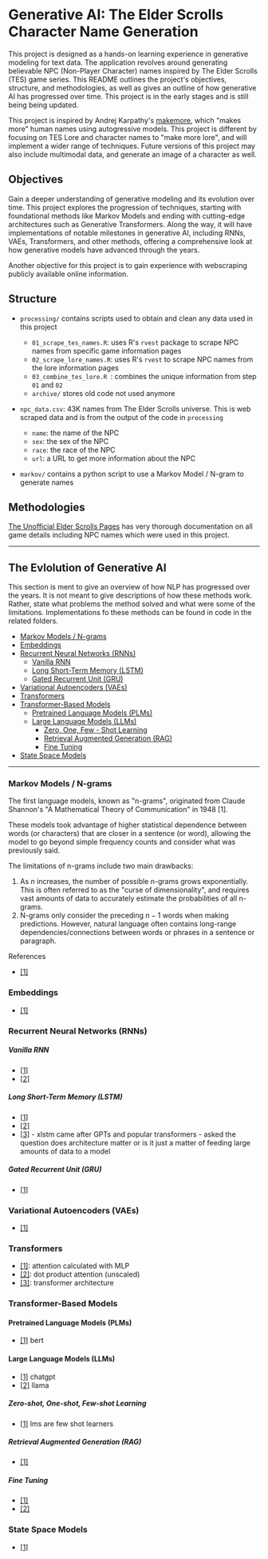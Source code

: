 # Generative AI: The Elder Scrolls Character Name Generation

This project is designed as a hands-on learning experience in generative modeling for text data. The application revolves around generating believable NPC (Non-Player Character) names inspired by The Elder Scrolls (TES) game series. This README outlines the project's objectives, structure, and methodologies, as well as gives an outline of how generative AI has progressed over time. This project is in the early stages and is still being being updated.

This project is inspired by Andrej Karpathy's [makemore](https://github.com/karpathy/makemore), which "makes more" human names using autogressive models. This project is different by focusing on TES Lore and character names to "make more lore", and will implement a wider range of techniques. Future versions of this project may also include multimodal data, and generate an image of a character as well.

## Objectives

Gain a deeper understanding of generative modeling and its evolution over time. This project explores the progression of techniques, starting with foundational methods like Markov Models and ending with cutting-edge architectures such as Generative Transformers. Along the way, it will have implementations of notable milestones in generative AI, including RNNs, VAEs, Transformers, and other methods, offering a comprehensive look at how generative models have advanced through the years.

Another objective for this project is to gain experience with webscraping publicly available online information.


## Structure

- `processing/` contains scripts used to obtain and clean any data used in this project
  - `01_scrape_tes_names.R`: uses R's `rvest` package to scrape NPC names from specific game information pages
  - `02_scrape_lore_names.R`: uses R's `rvest` to scrape NPC names from the lore information pages
  - `03_combine_tes_lore.R `: combines the unique information from step `01` and `02`
  - `archive/` stores old code not used anymore
 
- `npc_data.csv`: 43K names from The Elder Scrolls universe. This is web scraped data and is from the output of the code in `processing`
  - `name`: the name of the NPC
  - `sex`: the sex of the NPC
  - `race`: the race of the NPC
  - `url`: a URL to get more information about the NPC
 
- `markov/`  contains a python script to use a Markov Model / N-gram to generate names


## Methodologies

[The Unofficial Elder Scrolls Pages](https://en.uesp.net/wiki/Main_Page) has very thorough documentation on all game details including NPC names which were used in this project.

---

## The Evlolution of Generative AI
This section is ment to give an overview of how NLP has progressed over the years. It is not meant to give descriptions of how these methods work. Rather, state what problems the method solved and what were some of the limitations. Implementations fo these methods can be found in code in the related folders.

- [Markov Models / N-grams](#markov-models--n-grams)
- [Embeddings](#embeddings)
- [Recurrent Neural Networks (RNNs)](#recurrent-neural-networks-rnns)
  - [Vanilla RNN](#vanilla-rnn)
  - [Long Short-Term Memory (LSTM)](#long-short-term-memory-lstm)
  - [Gated Recurrent Unit (GRU)](#gated-recurrent-unit-gru)
- [Variational Autoencoders (VAEs)](#variational-autoencoders-vaes)
- [Transformers](#transformers)
- [Transformer-Based Models](#transformer-based-models)
  - [Pretrained Language Models (PLMs)](#pretrained-language-models-plms)
  - [Large Language Models (LLMs)](#large-language-models-llms)
    - [Zero, One, Few - Shot Learning](#zero-shot-one-shot-few-shot-learning)
    - [Retrieval Augmented Generation (RAG)](#retrieval-augmented-generation-rag)
    - [Fine Tuning](#fine-tuning)
- [State Space Models](#state-space-models)

---

### Markov Models / N-grams

The first language models, known as "n-grams", originated from Claude Shannon's "A Mathematical Theory of Communication" in 1948 [1].

These models took advantage of higher statistical dependence between words (or characters) that are closer in a sentence (or word), allowing the model to go beyond simple frequency counts and consider what was previously said. 

The limitations of n-grams include two main drawbacks:

1. As $n$ increases, the number of possible n-grams grows exponentially. This is often referred to as the "curse of dimensionality", and requires vast amounts of data to accurately estimate the probabilities of all n-grams.
2. N-grams only consider the preceding $n−1$ words when making predictions. However, natural language often contains long-range dependencies/connections between words or phrases in a sentence or paragraph.


References
- [[1]](https://ieeexplore.ieee.org/stamp/stamp.jsp?tp=&arnumber=6773024)

### Embeddings
- [[1]](https://www.jmlr.org/papers/volume3/bengio03a/bengio03a.pdf)
### Recurrent Neural Networks (RNNs)

##### Vanilla RNN
- [[1]](https://icml.cc/2011/papers/524_icmlpaper.pdf)
- [[2]](https://www.fit.vut.cz/research/group/speech/public/publi/2010/mikolov_interspeech2010_IS100722.pdf)
##### Long Short-Term Memory (LSTM)
- [[1]](https://www.bioinf.jku.at/publications/older/2604.pdf)
- [[2]](https://arxiv.org/abs/1409.3215)
- [[3]](https://arxiv.org/abs/2405.04517) - xlstm came after GPTs and popular transformers - asked the question does architecture matter or is it just a matter of feeding large amounts of data to a model
##### Gated Recurrent Unit (GRU)
- [[1]](https://arxiv.org/abs/1406.1078)
### Variational Autoencoders (VAEs)
- [[1]](https://arxiv.org/abs/1511.06349)
### Transformers
- [[1]](https://arxiv.org/abs/1409.0473): attention calculated with MLP
- [[2]](https://arxiv.org/abs/1508.04025): dot product attention (unscaled)
- [[3]](https://arxiv.org/abs/1706.03762): transformer architecture 

### Transformer-Based Models

#### Pretrained Language Models (PLMs)
- [[1]](https://arxiv.org/abs/1810.04805) bert
#### Large Language Models (LLMs)
- [[1]](https://arxiv.org/abs/2203.02155) chatgpt
- [[2]](https://arxiv.org/abs/2302.13971) llama
##### Zero-shot, One-shot, Few-shot Learning
- [[1]](https://arxiv.org/abs/2005.14165) lms are few shot learners
##### Retrieval Augmented Generation (RAG)
- [[1]](https://arxiv.org/abs/2005.11401)
##### Fine Tuning
- [[1]](https://arxiv.org/abs/2106.09685)
- [[2]](https://arxiv.org/abs/2305.14314)


### State Space Models
- [[1]](https://arxiv.org/abs/2312.00752)
